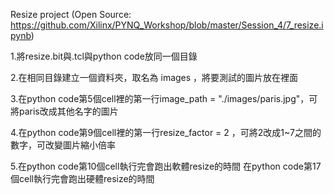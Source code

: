 Resize project
(Open Source: https://github.com/Xilinx/PYNQ_Workshop/blob/master/Session_4/7_resize.ipynb)

1.將resize.bit與.tcl與python code放同一個目錄

2.在相同目錄建立一個資料夾，取名為 images ，將要測試的圖片放在裡面

3.在python code第5個cell裡的第一行image_path = "./images/paris.jpg"，可將paris改成其他名字的圖片

4.在python code第9個cell裡的第一行resize_factor = 2 ，可將2改成1~7之間的數字，可改變圖片縮小倍率

5.在python code第10個cell執行完會跑出軟體resize的時間
  在python code第17個cell執行完會跑出硬體resize的時間
